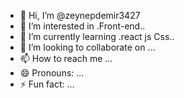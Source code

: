- 👋 Hi, I’m @zeynepdemir3427
- 👀 I’m interested in .Front-end..
- 🌱 I’m currently learning .react js Css..
- 💞️ I’m looking to collaborate on ...
- 📫 How to reach me ...
- 😄 Pronouns: ...
- ⚡ Fun fact: ...

<!---
zeynepdemir3427/zeynepdemir3427 is a ✨ special ✨ repository because its `README.md` (this file) appears on your GitHub profile.
You can click the Preview link to take a look at your changes.
--->
